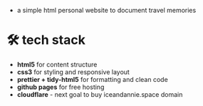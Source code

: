 - a simple html personal website to document travel memories

# 🛠️ tech stack

- **html5** for content structure  
- **css3** for styling and responsive layout  
- **prettier + tidy-html5** for formatting and clean code  
- **github pages** for free hosting  
- **cloudflare**  - next goal to buy iceandannie.space domain
